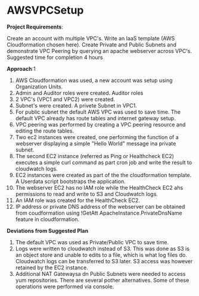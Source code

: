 # AWSVPCSetup

<b>Project Requirements</b>: <p> Create an account with multiple VPC's. Write an IaaS template (AWS Cloudformation chosen here). Create Private and Public Subnets and demonstrate VPC Peering by querying an apache webserver across VPC's. Suggested time for completion 4 hours</p>

<b>Approach</b>:1
  1. AWS Cloudformation was used, a new account was setup using Organization Units.
  2. Admin and Auditor roles were created. Auditor roles
  3. 2 VPC's (VPC1 and VPC2) were created.
  4. Subnet's were created. A privete Subnet in VPC1.
  5. For public subnet the default AWS VPC was used to save time. The default VPC already has route tables and internet gateway setup.
  6. VPC peering was performed by creating a VPC peering resource and editing the route tables.
  7. Two ec2 instances were created, one performing the function of a webserver displaying a simple  "Hello World" message ina  private subnet.
  8. The second EC2 instance (referred as  Ping or Healthcheck EC2) executes a simple curl command as part cron job and write the result to cloudwatch logs.
  9. EC2 instances were created as part of the the cloudformation template. A Userdata script bootstraps the application.
  10. The webserver EC2 has no IAM role while the HealthCheck EC2 ahs permissions to read and write to S3 and Cloudwatch logs.
  11. An IAM role was created for the HealthCheck EC2.
  12. IP address or private DNS address of the webserver can be obtained from coudformation using !GetAtt ApacheInstance.PrivateDnsName feature in cloudformation.

<b>Deviations from Suggested Plan</b>
  1. The default VPC was used as Private/Public VPC to save time.
  2. Logs were written to cloudwatch instead of S3. This was done as S3 is an object store and unable to edits to a file, which is what log files do. Cloudwatch logs can be transferred to S3 later. S3 access was however retained by the EC2 instance.
  3. Additional NAT Gatewaysa dn Public Subnets were needed to access yum repositories. There are several pother alternatives. Some of these operations were performed via console.

